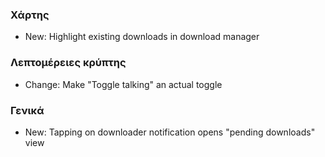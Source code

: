 ### Χάρτης
- New: Highlight existing downloads in download manager

### Λεπτομέρειες κρύπτης
- Change: Make "Toggle talking" an actual toggle

### Γενικά
- New: Tapping on downloader notification opens "pending downloads" view
